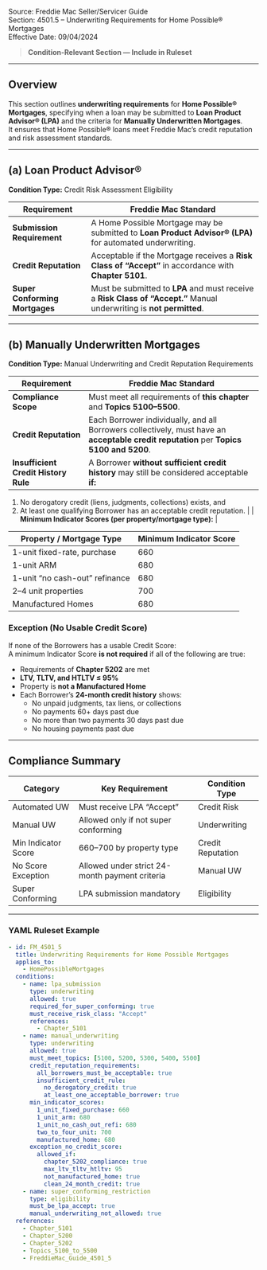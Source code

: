 Source: Freddie Mac Seller/Servicer Guide  
Section: 4501.5 – Underwriting Requirements for Home Possible® Mortgages  
Effective Date: 09/04/2024  

> **Condition-Relevant Section — Include in Ruleset**

---

## Overview  
This section outlines **underwriting requirements** for **Home Possible® Mortgages**, specifying when a loan may be submitted to **Loan Product Advisor® (LPA)** and the criteria for **Manually Underwritten Mortgages**.  
It ensures that Home Possible® loans meet Freddie Mac’s credit reputation and risk assessment standards.

---

## (a) Loan Product Advisor®  
**Condition Type:** Credit Risk Assessment Eligibility  

| Requirement | Freddie Mac Standard |
|--------------|----------------------|
| **Submission Requirement** | A Home Possible Mortgage may be submitted to **Loan Product Advisor® (LPA)** for automated underwriting. |
| **Credit Reputation** | Acceptable if the Mortgage receives a **Risk Class of “Accept”** in accordance with **Chapter 5101**. |
| **Super Conforming Mortgages** | Must be submitted to **LPA** and must receive a **Risk Class of “Accept.”** Manual underwriting is **not permitted**. |

---

## (b) Manually Underwritten Mortgages  
**Condition Type:** Manual Underwriting and Credit Reputation Requirements  

| Requirement | Freddie Mac Standard |
|--------------|----------------------|
| **Compliance Scope** | Must meet all requirements of **this chapter** and **Topics 5100–5500**. |
| **Credit Reputation** | Each Borrower individually, and all Borrowers collectively, must have an **acceptable credit reputation** per **Topics 5100 and 5200**. |
| **Insufficient Credit History Rule** | A Borrower **without sufficient credit history** may still be considered acceptable **if:**  
  1. No derogatory credit (liens, judgments, collections) exists, and  
  2. At least one qualifying Borrower has an acceptable credit reputation. |
| **Minimum Indicator Scores (per property/mortgage type):** |

| Property / Mortgage Type | Minimum Indicator Score |
|---------------------------|--------------------------|
| 1-unit fixed-rate, purchase | 660 |
| 1-unit ARM | 680 |
| 1-unit “no cash-out” refinance | 680 |
| 2–4 unit properties | 700 |
| Manufactured Homes | 680 |

### Exception (No Usable Credit Score)
If none of the Borrowers has a usable Credit Score:  
A minimum Indicator Score **is not required** if all of the following are true:
- Requirements of **Chapter 5202** are met  
- **LTV, TLTV, and HTLTV ≤ 95%**  
- Property is **not a Manufactured Home**  
- Each Borrower’s **24-month credit history** shows:  
  - No unpaid judgments, tax liens, or collections  
  - No payments 60+ days past due  
  - No more than two payments 30 days past due  
  - No housing payments past due  

---

## Compliance Summary  

| Category | Key Requirement | Condition Type |
|-----------|-----------------|----------------|
| Automated UW | Must receive LPA “Accept” | Credit Risk |
| Manual UW | Allowed only if not super conforming | Underwriting |
| Min Indicator Score | 660–700 by property type | Credit Reputation |
| No Score Exception | Allowed under strict 24-month payment criteria | Manual UW |
| Super Conforming | LPA submission mandatory | Eligibility |

---

### YAML Ruleset Example  

```yaml
- id: FM_4501_5
  title: Underwriting Requirements for Home Possible Mortgages
  applies_to:
    - HomePossibleMortgages
  conditions:
    - name: lpa_submission
      type: underwriting
      allowed: true
      required_for_super_conforming: true
      must_receive_risk_class: "Accept"
      references:
        - Chapter_5101
    - name: manual_underwriting
      type: underwriting
      allowed: true
      must_meet_topics: [5100, 5200, 5300, 5400, 5500]
      credit_reputation_requirements:
        all_borrowers_must_be_acceptable: true
        insufficient_credit_rule:
          no_derogatory_credit: true
          at_least_one_acceptable_borrower: true
      min_indicator_scores:
        1_unit_fixed_purchase: 660
        1_unit_arm: 680
        1_unit_no_cash_out_refi: 680
        two_to_four_unit: 700
        manufactured_home: 680
      exception_no_credit_score:
        allowed_if:
          chapter_5202_compliance: true
          max_ltv_tltv_htltv: 95
          not_manufactured_home: true
          clean_24_month_credit: true
    - name: super_conforming_restriction
      type: eligibility
      must_be_lpa_accept: true
      manual_underwriting_not_allowed: true
  references:
    - Chapter_5101
    - Chapter_5200
    - Chapter_5202
    - Topics_5100_to_5500
    - FreddieMac_Guide_4501_5
